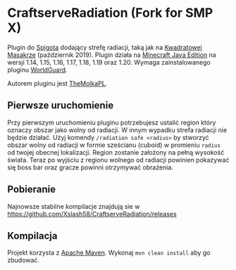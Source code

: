 CraftserveRadiation (Fork for SMP X)
===================

Plugin do [Spigota](https://spigotmc.org/) dodający strefę radiacji, taką jak na [Kwadratowej Masakrze](https://kwadratowa.tv) (październik 2019).
Plugin działa na [Minecraft Java Edition](https://minecraft.net) na wersji 1.14, 1.15, 1.16, 1.17, 1.18, 1.19 oraz 1.20. Wymaga zainstalowanego pluginu [WorldGuard](https://enginehub.org/worldguard/).

Autorem pluginu jest [TheMolkaPL](https://github.com/TheMolkaPL).

Pierwsze uruchomienie
---

Przy pierwszym uruchomieniu pluginu potrzebujesz ustalić region który oznaczy obszar jako wolny od radiacji. W innym wypadku strefa radiacji nie będzie działać. Użyj komendy `/radiation safe <radius>` by stworzyć obszar wolny od radiacji w formie sześcianu (cuboid) w promieniu `radius` od twojej obecnej lokalizacji. Region zostanie założony na pełną wysokość świata. Teraz po wyjściu z regionu wolnego od radiacji powinien pokazywać się boss bar oraz gracze powinni otrzymywać obrażenia.

Pobieranie
---

Najnowsze stabilne kompilacje znajdują sie w https://github.com/Xslash58/CraftserveRadiation/releases

Kompilacja
---

Projekt korzysta z [Apache Maven](https://maven.apache.org/). Wykonaj `mvn clean install` aby go zbudować.
